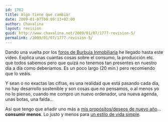 ```yaml
---
id: 1782
title: Algo tiene que cambiar
date: 2009-01-07T00:09:13+02:00
author: Chavalina
layout: revision
guid: http://www.chavalina.net/2009/01/07/1777-revision-5/
permalink: /2009/01/07/1777-revision-5/
---
```

Dando una vuelta por los [foros de Burbuja Inmobiliaria](http://www.burbuja.info/inmobiliaria/burbuja-inmobiliaria/93530-que-tu-eres-rico-cansado-ya-de-oir-esto-por-tener-ahorros-9.html) he llegado hasta este vídeo. Explica unas cuantas cosas sobre el consumo, la producción etc. que todos sabemos pero que quizá no tenemos tan presentes en nuestro día a día como deberíamos. Es un poco largo (20 min.) pero recomiendo que lo veáis.



Y sean o no exactas las cifras, es una realidad que está pasando cada día, no hay desarrollo sostenible y son cosas que no pensamos, o al menos yo no lo pienso, cuando me compro un nuevo ordenador, una nueva agenda, unas botas, una falda&#8230;

Así que tengo que añadir uno más a [mis propósitos/deseos de nuevo año](http://www.chavalina.net/2008/12/31/deseos-para-2009/)&#8230; **consumir menos**. Lo justo y menos para [un estilo de vida simple](http://desencadenado.com/2008/12/un-estilo-de-vida-simpl.html).